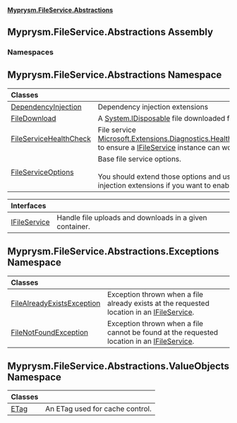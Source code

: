 #### [Myprysm.FileService.Abstractions](index.md 'index')

## Myprysm.FileService.Abstractions Assembly
### Namespaces

<a name='Myprysm.FileService.Abstractions'></a>

## Myprysm.FileService.Abstractions Namespace

| Classes | |
| :--- | :--- |
| [DependencyInjection](Myprysm.FileService.Abstractions.DependencyInjection.md 'Myprysm.FileService.Abstractions.DependencyInjection') | Dependency injection extensions |
| [FileDownload](Myprysm.FileService.Abstractions.FileDownload.md 'Myprysm.FileService.Abstractions.FileDownload') | A [System.IDisposable](https://docs.microsoft.com/en-us/dotnet/api/System.IDisposable 'System.IDisposable') file downloaded from an [IFileService](Myprysm.FileService.Abstractions.IFileService.md 'Myprysm.FileService.Abstractions.IFileService'). |
| [FileServiceHealthCheck](Myprysm.FileService.Abstractions.FileServiceHealthCheck.md 'Myprysm.FileService.Abstractions.FileServiceHealthCheck') | File service [Microsoft.Extensions.Diagnostics.HealthChecks.IHealthCheck](https://docs.microsoft.com/en-us/dotnet/api/Microsoft.Extensions.Diagnostics.HealthChecks.IHealthCheck 'Microsoft.Extensions.Diagnostics.HealthChecks.IHealthCheck') to ensure a [IFileService](Myprysm.FileService.Abstractions.IFileService.md 'Myprysm.FileService.Abstractions.IFileService') instance can work appropriately. |
| [FileServiceOptions](Myprysm.FileService.Abstractions.FileServiceOptions.md 'Myprysm.FileService.Abstractions.FileServiceOptions') | Base file service options.<br/><br/>You should extend those options and use the dependency injection extensions if you want to enable tracing |

| Interfaces | |
| :--- | :--- |
| [IFileService](Myprysm.FileService.Abstractions.IFileService.md 'Myprysm.FileService.Abstractions.IFileService') | Handle file uploads and downloads in a given container. |

<a name='Myprysm.FileService.Abstractions.Exceptions'></a>

## Myprysm.FileService.Abstractions.Exceptions Namespace

| Classes | |
| :--- | :--- |
| [FileAlreadyExistsException](Myprysm.FileService.Abstractions.Exceptions.FileAlreadyExistsException.md 'Myprysm.FileService.Abstractions.Exceptions.FileAlreadyExistsException') | Exception thrown when a file already exists at the requested location in an [IFileService](Myprysm.FileService.Abstractions.IFileService.md 'Myprysm.FileService.Abstractions.IFileService'). |
| [FileNotFoundException](Myprysm.FileService.Abstractions.Exceptions.FileNotFoundException.md 'Myprysm.FileService.Abstractions.Exceptions.FileNotFoundException') | Exception thrown when a file cannot be found at the requested location in an [IFileService](Myprysm.FileService.Abstractions.IFileService.md 'Myprysm.FileService.Abstractions.IFileService'). |

<a name='Myprysm.FileService.Abstractions.ValueObjects'></a>

## Myprysm.FileService.Abstractions.ValueObjects Namespace

| Classes | |
| :--- | :--- |
| [ETag](Myprysm.FileService.Abstractions.ValueObjects.ETag.md 'Myprysm.FileService.Abstractions.ValueObjects.ETag') | An ETag used for cache control. |
